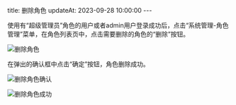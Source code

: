 title: 删除角色 updateAt: 2023-09-28 10:00:00 ---

使用有“超级管理员”角色的用户或者admin用户登录成功后，点击“系统管理-角色管理”菜单，在角色列表页中，点击需要删除的角色的“删除”按钮。

![删除角色](../../images/删除角色.png)

在弹出的确认框中点击“确定”按钮，角色删除成功。

![删除角色确认](../../images/删除角色确认.png)

![删除角色成功](../../images/删除角色成功.png)


